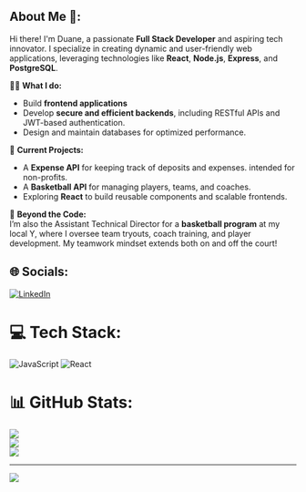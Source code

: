 ## About Me 🙌:

Hi there! I'm Duane, a passionate **Full Stack Developer** and aspiring tech innovator. I specialize in creating dynamic and user-friendly web applications, leveraging technologies like **React**, **Node.js**, **Express**, and **PostgreSQL**. 


👨‍💻 **What I do:**
- Build **frontend applications**
- Develop **secure and efficient backends**, including RESTful APIs and JWT-based authentication.
- Design and maintain databases for optimized performance.

📌 **Current Projects:**
- A **Expense API** for keeping track of deposits and expenses. intended for non-profits.
- A **Basketball API** for managing players, teams, and coaches.  
- Exploring **React** to build reusable components and scalable frontends.


🏀 **Beyond the Code:**  
I’m also the Assistant Technical Director for a **basketball program** at my local Y, where I oversee team tryouts, coach training, and player development. My teamwork mindset extends both on and off the court!




## 🌐 Socials:
[![LinkedIn](https://img.shields.io/badge/LinkedIn-%230077B5.svg?logo=linkedin&logoColor=white)](https://linkedin.com/in/dunae-gero) 

# 💻 Tech Stack:
![JavaScript](https://img.shields.io/badge/javascript-%23323330.svg?style=for-the-badge&logo=javascript&logoColor=%23F7DF1E) ![React](https://img.shields.io/badge/react-%2320232a.svg?style=for-the-badge&logo=react&logoColor=%2361DAFB)
# 📊 GitHub Stats:
![](https://github-readme-stats.vercel.app/api?username=duanegero&theme=highcontrast&hide_border=false&include_all_commits=true&count_private=false)<br/>
![](https://github-readme-streak-stats.herokuapp.com/?user=duanegero&theme=highcontrast&hide_border=false)<br/>
![](https://github-readme-stats.vercel.app/api/top-langs/?username=duanegero&theme=highcontrast&hide_border=false&include_all_commits=true&count_private=false&layout=compact)

---
[![](https://visitcount.itsvg.in/api?id=duanegero&icon=0&color=0)](https://visitcount.itsvg.in)

<!-- Proudly created with GPRM ( https://gprm.itsvg.in ) -->

